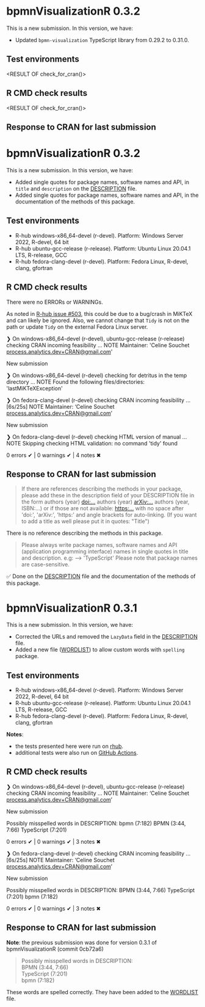 # bpmnVisualizationR 0.3.2

This is a new submission. In this version, we have:

* Updated `bpmn-visualization` TypeScript library from 0.29.2 to 0.31.0.

## Test environments
<RESULT OF check_for_cran()>

## R CMD check results
<RESULT OF check_for_cran()>

## Response to CRAN for last submission

> <CITATION>

# bpmnVisualizationR 0.3.2

This is a new submission. In this version, we have:

* Added single quotes for package names, software names and API, in `title` and `description` on the [DESCRIPTION](DESCRIPTION) file.
* Added single quotes for package names, software names and API, in the documentation of the methods of this package.

## Test environments

- R-hub windows-x86_64-devel (r-devel). Platform: Windows Server 2022, R-devel, 64 bit
- R-hub ubuntu-gcc-release (r-release). Platform: Ubuntu Linux 20.04.1 LTS, R-release, GCC
- R-hub fedora-clang-devel (r-devel). Platform: Fedora Linux, R-devel, clang, gfortran

## R CMD check results

There were no ERRORs or WARNINGs.

As noted in [R-hub issue #503](https://github.com/r-hub/rhub/issues/503), this could be due to a bug/crash in MiKTeX and can likely be ignored.
Also, we cannot change that `Tidy` is not on the path or update `Tidy` on the external Fedora Linux server.

❯ On windows-x86_64-devel (r-devel), ubuntu-gcc-release (r-release)
  checking CRAN incoming feasibility ... NOTE
  Maintainer: 'Celine Souchet <process.analytics.dev+CRAN@gmail.com>'
  
  New submission
  
❯ On windows-x86_64-devel (r-devel)
  checking for detritus in the temp directory ... NOTE
  Found the following files/directories:
    'lastMiKTeXException'

❯ On fedora-clang-devel (r-devel)
  checking CRAN incoming feasibility ... [6s/25s] NOTE
  Maintainer: ‘Celine Souchet <process.analytics.dev+CRAN@gmail.com>’
  
  New submission
  
❯ On fedora-clang-devel (r-devel)
  checking HTML version of manual ... NOTE
  Skipping checking HTML validation: no command 'tidy' found

0 errors ✔ | 0 warnings ✔ | 4 notes ✖

## Response to CRAN for last submission

> If there are references describing the methods in your package, please
> add these in the description field of your DESCRIPTION file in the form
> authors (year) <doi:...>
> authors (year) <arXiv:...>
> authors (year, ISBN:...)
> or if those are not available: <https:...>
> with no space after 'doi:', 'arXiv:', 'https:' and angle brackets for
> auto-linking. (If you want to add a title as well please put it in quotes: "Title")

There is no reference describing the methods in this package.

> Please always write package names, software names and API (application
> programming interface) names in single quotes in title and description.
> e.g: --> 'TypeScript'
> Please note that package names are case-sensitive.

✅ Done on the [DESCRIPTION](DESCRIPTION) file and the documentation of the methods of this package.

# bpmnVisualizationR 0.3.1

This is a new submission. In this version, we have:

* Corrected the URLs and removed the `LazyData` field in the [DESCRIPTION](DESCRIPTION) file.
* Added a new file ([WORDLIST](inst/WORDLIST)) to allow custom words with `spelling` package.


## Test environments
- R-hub windows-x86_64-devel (r-devel). Platform: Windows Server 2022, R-devel, 64 bit
- R-hub ubuntu-gcc-release (r-release). Platform: Ubuntu Linux 20.04.1 LTS, R-release, GCC
- R-hub fedora-clang-devel (r-devel). Platform: Fedora Linux, R-devel, clang, gfortran

**Notes**:
- the tests presented here were run on [rhub](https://r-hub.github.io/rhub/articles/rhub.html#prepare-a-cran-submission).
- additional tests were also run on [GitHub Actions](https://github.com/process-analytics/bpmn-visualization-R/actions/workflows/R-CMD-check.yaml).

## R CMD check results

❯ On windows-x86_64-devel (r-devel), ubuntu-gcc-release (r-release)
  checking CRAN incoming feasibility ... NOTE
  Maintainer: ‘Celine Souchet <process.analytics.dev+CRAN@gmail.com>’
  
  New submission
  
  Possibly misspelled words in DESCRIPTION:
    bpmn (7:182)
    BPMN (3:44, 7:66)
    TypeScript (7:201)

0 errors ✔ | 0 warnings ✔ | 3 notes ✖

❯ On fedora-clang-devel (r-devel)
  checking CRAN incoming feasibility ... [6s/25s] NOTE
  Maintainer: ‘Celine Souchet <process.analytics.dev+CRAN@gmail.com>’
  
  New submission
  
  Possibly misspelled words in DESCRIPTION:
    BPMN (3:44, 7:66)
    TypeScript (7:201)
    bpmn (7:182)

0 errors ✔ | 0 warnings ✔ | 3 notes ✖

## Response to CRAN for last submission

**Note**: the previous submission was done for version 0.3.1 of bpmnVisualizationR (commit 0cb72a6)

> Possibly misspelled words in DESCRIPTION:  
>  BPMN (3:44, 7:66)  
>  TypeScript (7:201)  
>  bpmn (7:182)  


These words are spelled correctly. They have been added to the [WORDLIST](inst/WORDLIST) file.
